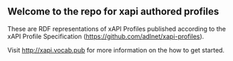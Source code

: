 ## Welcome to the repo for xapi authored profiles
These are RDF representations of xAPI Profiles published according to the xAPI Profile Specification (https://github.com/adlnet/xapi-profiles). 

Visit http://xapi.vocab.pub for more information on the how to get started. 

